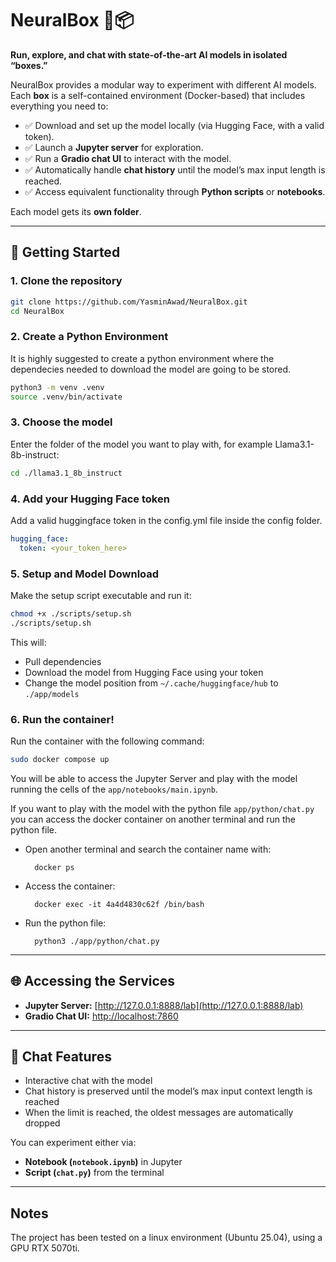 # NeuralBox 🧠📦

**Run, explore, and chat with state-of-the-art AI models in isolated “boxes.”**

NeuralBox provides a modular way to experiment with different AI models.
Each **box** is a self-contained environment (Docker-based) that includes everything you need to:

* ✅ Download and set up the model locally (via Hugging Face, with a valid token).
* ✅ Launch a **Jupyter server** for exploration.
* ✅ Run a **Gradio chat UI** to interact with the model.
* ✅ Automatically handle **chat history** until the model’s max input length is reached.
* ✅ Access equivalent functionality through **Python scripts** or **notebooks**.

Each model gets its **own folder**.

---

## 🚀 Getting Started

### 1. Clone the repository

```bash
git clone https://github.com/YasminAwad/NeuralBox.git
cd NeuralBox
```

### 2. Create a Python Environment

It is highly suggested to create a python environment where the dependecies needed to download the model are going to be stored.

```bash
python3 -m venv .venv
source .venv/bin/activate
```

### 3. Choose the model

Enter the folder of the model you want to play with, for example Llama3.1-8b-instruct:

```bash
cd ./llama3.1_8b_instruct
```

### 4. Add your Hugging Face token

Add a valid huggingface token in the config.yml file inside the config folder.

```yml
hugging_face:
  token: <your_token_here>
```

### 5. Setup and Model Download

Make the setup script executable and run it:

```bash
chmod +x ./scripts/setup.sh
./scripts/setup.sh
```

This will:

* Pull dependencies
* Download the model from Hugging Face using your token
* Change the model position from `~/.cache/huggingface/hub` to `./app/models`

### 6. Run the container!

Run the container with the following command:

```bash
sudo docker compose up
```

You will be able to access the Jupyter Server and play with the model running the cells of the `app/notebooks/main.ipynb`.

If you want to play with the model with the python file `app/python/chat.py` you can access the docker container on another terminal and run the python file.

- Open another terminal and search the container name with:

        docker ps

- Access the container:

        docker exec -it 4a4d4830c62f /bin/bash

- Run the python file:

        python3 ./app/python/chat.py

---

## 🌐 Accessing the Services

* **Jupyter Server:** [http://127.0.0.1:8888/lab](http://127.0.0.1:8888/lab)
* **Gradio Chat UI:** [http://localhost:7860](http://localhost:7860)

---

## 💬 Chat Features

* Interactive chat with the model
* Chat history is preserved until the model’s max input context length is reached
* When the limit is reached, the oldest messages are automatically dropped

You can experiment either via:

* **Notebook (`notebook.ipynb`)** in Jupyter
* **Script (`chat.py`)** from the terminal

---

## Notes

The project has been tested on a linux environment (Ubuntu 25.04), using a GPU RTX 5070ti.